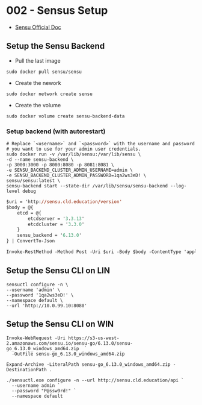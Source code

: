 # 002 - Sensus Setup

* [Sensu Official Doc](https://docs.sensu.io/sensu-go/latest/operations/deploy-sensu/install-sensu/)

## Setup the Sensu Backend

* Pull the last image

```
sudo docker pull sensu/sensu
```

* Create the nework

```
sudo docker network create sensu
```

* Create the volume

```
sudo docker volume create sensu-backend-data
```

### Setup backend (with autorestart)

```
# Replace `<username>` and `<password>` with the username and password
# you want to use for your admin user credentials.
sudo docker run -v /var/lib/sensu:/var/lib/sensu \
-d --name sensu-backend \
-p 3000:3000 -p 8080:8080 -p 8081:8081 \
-e SENSU_BACKEND_CLUSTER_ADMIN_USERNAME=admin \
-e SENSU_BACKEND_CLUSTER_ADMIN_PASSWORD=1qa2ws3eD! \
sensu/sensu:latest \
sensu-backend start --state-dir /var/lib/sensu/sensu-backend --log-level debug
```




```ps
$uri = 'http://sensu.cld.education/version'
$body = @{
    etcd = @{
        etcdserver = '3.3.13'
        etcdcluster = '3.3.0'
    }
    sensu_backend = '6.13.0'
} | ConvertTo-Json

Invoke-RestMethod -Method Post -Uri $uri -Body $body -ContentType 'application/json'
```

## Setup the Sensu CLI on LIN

```
sensuctl configure -n \
--username 'admin' \
--password '1qa2ws3eD!' \
--namespace default \
--url 'http://10.0.99.10:8080'
``` 


## Setup the Sensu CLI on WIN

```
Invoke-WebRequest -Uri https://s3-us-west-2.amazonaws.com/sensu.io/sensu-go/6.13.0/sensu-go_6.13.0_windows_amd64.zip  `
  -OutFile sensu-go_6.13.0_windows_amd64.zip
```

```
Expand-Archive -LiteralPath sensu-go_6.13.0_windows_amd64.zip -DestinationPath .
```

```
./sensuctl.exe configure -n --url http://sensu.cld.education/api `
  --username admin `
  --password "P@ssw0rd!" `
  --namespace default
```
